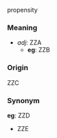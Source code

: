 propensity
### Meaning
+ _adj_: ZZA
    + __eg__: ZZB

### Origin

ZZC

### Synonym

__eg__: ZZD

+ ZZE


